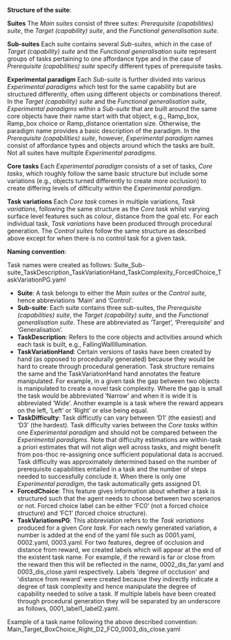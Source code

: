 **Structure of the suite**: 

**Suites**
The *Main suites* consist of three suites: *Prerequisite (capabilities) suite*, the *Target (capability) suite*, and the *Functional generalisation suite*.

**Sub-suites**
Each suite contains several *Sub-suites*, which in the case of *Target (capability) suite* and the *Functional generalisation suite* represent groups of tasks pertaining to one affordance type and in the case of *Prerequisite (capabilities) suite* specify different types of prerequisite tasks. 

**Experimental paradigm**
Each *Sub-suite* is further divided into various *Experimental paradigms* which test for the same capability but are structured differently, often using different objects or combinations thereof. In the *Target (capability) suite* and the *Functional generalisation suite*, *Experimental paradigms* within a *Sub-suite* that are built around the same core objects have their name start with that object, e.g., Ramp_box, Ramp_box choice or Ramp_distance orientation size. Otherwise, the paradigm name provides a basic description of the paradigm. In the *Prerequisite (capabilities) suite*, however, *Experimental paradigm* names consist of affordance types and objects around which the tasks are built. Not all suites have multiple *Experimental paradigms*.

**Core tasks**
Each *Experimental paradigm* consists of a set of tasks, *Core tasks*, which roughly follow the same basic structure but include some variations (e.g., objects turned differently to create more occlusion) to create differing levels of difficulty within the *Experimental paradigm*. 

**Task variations**
Each *Core task* comes in multiple variations, *Task variations*, following the same structure as the *Core task* whilst varying surface level features such as colour, distance from the goal etc. For each individual task, *Task variations* have been produced through procedural generation. The *Control suites* follow the same structure as described above except for when there is no control task for a given task. 


**Naming convention**: 

Task names were created as follows: Suite_Sub-suite_TaskDescription_TaskVariationHand_TaskComplexity_ForcedChoice_TaskVariationPG.yaml
* **Suite**: A task belongs to either the *Main suites* or the *Control suite*, hence abbreviations ‘Main’ and ‘Control’.
* **Sub-suite**: Each suite contains three sub-suites, the *Prerequisite (capabilities) suite*, the *Target (capability) suite*, and the *Functional generalisation suite*. These are abbreviated as ‘Target’, ‘Prerequisite’ and ‘Generalisation’.
* **TaskDescription**: Refers to the core objects and activities around which each task is built, e.g., FallingWallIllumination.
* **TaskVariationHand**: Certain versions of tasks have been created by hand (as opposed to procedurally generated) because they would be hard to create through procedural generation. Task structure remains the same and the TaskVariationHand hand annotates the feature manipulated. For example, in a given task the gap between two objects is manipulated to create a novel task complexity. Where the gap is small the task would be abbreviated ‘Narrow’ and when it is wide it is abbreviated ‘Wide’. Another example is a task where the reward appears on the left, ‘Left’ or ‘Right’ or else being equal. 
* **TaskDifficulty**: Task difficutly can vary between ‘D1’ (the easiest) and ‘D3’ (the hardest). Task difficulty varies between the *Core tasks* within one *Experimental paradigm* and should not be compared between the *Experimental paradigms*. Note that difficulty estimations are within-task a priori estimates that will not align well across tasks, and might benefit from pos-thoc re-assigning once sufficient populational data is accrued. Task difficulty was approximately determined based on the number of prerequisite capabilities entailed in a task and the number of steps needed to successfully conclude it. When there is only one *Experimental paradigm*, the task automatically gets assigned D1. 
* **ForcedChoice**: This feature gives information about whether a task is structured such that the agent needs to choose between two scenarios or not. Forced choice label can be either ‘FC0’ (not a forced choice structure) and ‘FC1’ (forced choice structure).
* **TaskVariationsPG**: This abbreviation refers to the *Task variations* produced for a given *Core task*. For each newly generated variation, a number is added at the end of the yaml file such as 0001.yaml, 0002.yaml, 0003.yaml. For two features, degree of occlusion and distance from reward, we created labels which will appear at the end of the existent task name. For example, if the reward is far or close from the reward then this will be reflected in the name, 0002_dis_far.yaml and 0003_dis_close.yaml respectively. Labels 'degree of occlusion' and 'distance from reward' were created because they indirectly indicate a degree of task complexity and hence manipulate the degree of capability needed to solve a task. If multiple labels have been created through procedural generation they will be separated by an underscore as follows, 0001_label1_label2.yaml.
  
Example of a task name following the above described convention: Main_Target_BoxChoice_Right_D2_FC0_0003_dis_close.yaml


